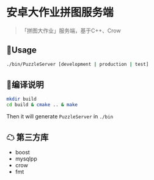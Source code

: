 # 安卓大作业拼图服务端

> 「拼图大作业」服务端，基于C++、Crow

## 📘Usage

```bash
./bin/PuzzleServer [development | production | test]
```

## 🚀编译说明

```bash
mkdir build
cd build & cmake .. & make
```

Then it will generate `PuzzleServer` in `./bin`

## ☁ 第三方库

- boost
- mysqlpp
- crow
- fmt
